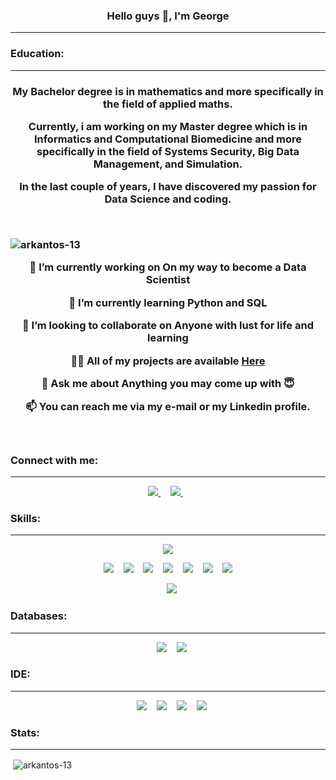 <h3 align="center"> Hello guys 👋, I'm George <hr></h3>


<!-----Education----->   
<h3 align="left">Education:</h3><hr></hr>


<h3 align="center">
  
  My Bachelor degree is in mathematics and more specifically in the field of applied maths.  
    
  Currently, i am working on my Master degree which is in Informatics and Computational Biomedicine and more specifically in the field of Systems Security, Big Data Management, and Simulation.
    
  In the last couple of years, I have discovered my passion for Data Science and coding.
  
</p>
  
   
<br>  


<p align="left"> <img src="https://komarev.com/ghpvc/?username=arkantos-13&label=Profile%20views&color=0e75b6&style=flat" alt="arkantos-13" /> </p>


🔭 I’m currently working on **On my way to become a Data Scientist**

🌱 I’m currently learning **Python and SQL**

👯 I’m looking to collaborate on **Anyone with lust for life and learning**

👨‍💻 All of my projects are available [Here](https://github.com/Arkantos-13?tab=repositories)

💬 Ask me about **Anything you may come up with :innocent:**

📫 You can reach me via my e-mail or my Linkedin profile.

</p>

<br>

<!-----Connect with me-----> 
<h3 align="left">Connect with me:</h3><hr></hr>


<p align='center'>
    <a href="mailto:geo.pngtpls@gmail.com?subject=github_message"><img src="https://img.shields.io/badge/Gmail-EA4335?style=for-the-badge&logo=gmail&logoColor=white" />                </a>&nbsp;&nbsp;&nbsp;
    <a href="https://www.linkedin.com/in/geopanagiotopoulos/">
          <img src="https://img.shields.io/badge/linkedin-%230077B5.svg?&style=for-the-badge&logo=linkedin&logoColor=white" />
        </a>&nbsp;&nbsp;
   
</p>


<!-----Skills-----> 
<h3 align="left">Skills:</h3><hr></hr>

<!-----Python----->

<p align='center'>
    <img src="https://img.shields.io/badge/Python-3776AB?style=for-the-badge&logo=python&logoColor=white" />
</p>   
 
<p align='center'>
    </a>&nbsp;&nbsp;
       <img src="https://img.shields.io/badge/Pandas-2C2D72?style=for-the-badge&logo=pandas&logoColor=white" />
    </a>&nbsp;&nbsp;
       <img src="https://img.shields.io/badge/Numpy-777BB4?style=for-the-badge&logo=numpy&logoColor=white" />
    </a>&nbsp;&nbsp;
       <img src="https://img.shields.io/badge/scikit_learn-F7931E?style=for-the-badge&logo=scikit-learn&logoColor=white" />
    </a>&nbsp;&nbsp;
           <img src="https://img.shields.io/badge/Plotly-239120?style=for-the-badge&logo=plotly&logoColor=white" />
    </a>&nbsp;&nbsp;
       <img src="https://img.shields.io/badge/SciPy-654FF0?style=for-the-badge&logo=SciPy&logoColor=white" />
    </a>&nbsp;&nbsp;
       <img src="https://img.shields.io/badge/TensorFlow-FF6F00?style=for-the-badge&logo=TensorFlow&logoColor=white" />
    </a>&nbsp;&nbsp;
       <img src="https://img.shields.io/badge/PyTorch-EE4C2C?style=for-the-badge&logo=PyTorch&logoColor=white" />
    </a>&nbsp;&nbsp;
     
</p>


<!-----Matlab----->

<p align='center'>
    </a>&nbsp;&nbsp;
         <img src="https://img.shields.io/badge/Matlab-F40027?style=for-the-badge&logo=MatlabE&logoColor=white" />
</p>      


<!-----Databases-----> 
<h3 align="left">Databases:</h3><hr></hr>


<p align='center'>
       </a>&nbsp;&nbsp;
       <img src="https://img.shields.io/badge/MySQL-00000F?style=for-the-badge&logo=mysql&logoColor=white" />
       </a>&nbsp;&nbsp;
       <img src="https://img.shields.io/badge/PostgreSQL-316192?style=for-the-badge&logo=postgresql&logoColor=white" />

</p>


<!-----IDE-----> 
<h3 align="left">IDE:</h3><hr></hr>


<p align='center'>
       </a>&nbsp;&nbsp;
           <img src="https://img.shields.io/badge/conda-342B029.svg?&style=for-the-badge&logo=anaconda&logoColor=white" />
       </a>&nbsp;&nbsp;
           <img src="https://img.shields.io/badge/Git-F05032?style=for-the-badge&logo=git&logoColor=white" />
       </a>&nbsp;&nbsp;
           <img src="https://img.shields.io/badge/Jupyter-F37626.svg?&style=for-the-badge&logo=Jupyter&logoColor=white" />
        </a>&nbsp;&nbsp;
           <img src="https://img.shields.io/badge/pycharm-143?style=for-the-badge&logo=pycharm&logoColor=black&color=black&labelColor=green" />

</p>

<!-----Stats----->
<h3 align="left">Stats:</h3><hr></hr>


<p align='center'>
     <p>&nbsp;<img align="center" src="https://github-readme-stats.vercel.app/api?username=arkantos-13&show_icons=true&locale=en" alt="arkantos-13" />
</p>

